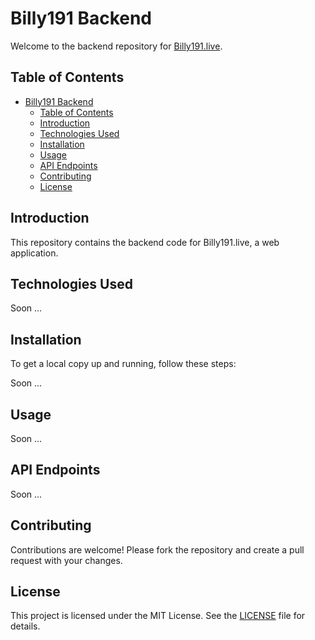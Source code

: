 # Billy191 Backend

Welcome to the backend repository for [Billy191.live](https://billy191.live).

## Table of Contents

- [Billy191 Backend](#billy191-backend)
  - [Table of Contents](#table-of-contents)
  - [Introduction](#introduction)
  - [Technologies Used](#technologies-used)
  - [Installation](#installation)
  - [Usage](#usage)
  - [API Endpoints](#api-endpoints)
  - [Contributing](#contributing)
  - [License](#license)

## Introduction

This repository contains the backend code for Billy191.live, a web application.

## Technologies Used

Soon ...

## Installation

To get a local copy up and running, follow these steps:

Soon ...

## Usage

Soon ...

## API Endpoints

Soon ...

## Contributing

Contributions are welcome! Please fork the repository and create a pull request with your changes.

## License

This project is licensed under the MIT License. See the [LICENSE](LICENSE) file for details.
